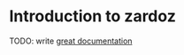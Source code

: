 # Introduction to zardoz

TODO: write [great documentation](http://jacobian.org/writing/great-documentation/what-to-write/)
